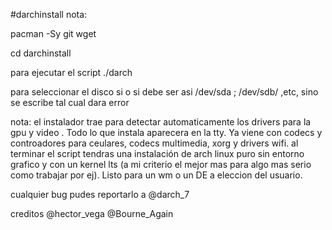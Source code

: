 #darchinstall 
nota:


pacman -Sy git wget

cd darchinstall

para ejecutar el script      ./darch


para seleccionar el disco si o si debe ser asi /dev/sda ; /dev/sdb/ ,etc, sino se escribe tal cual dara error


nota: el instalador trae para detectar automaticamente los drivers para la gpu y video . Todo lo que instala aparecera en la tty. Ya viene con codecs y controadores para ceulares, codecs multimedia, xorg y drivers wifi.
al terminar el script tendras una instalación de arch linux puro sin entorno grafico y con un kernel lts (a mi criterio el mejor mas para algo mas serio como trabajar por ej). Listo para un wm o un DE a eleccion del usuario.

cualquier bug pudes reportarlo a @darch_7



creditos @hector_vega @Bourne_Again
